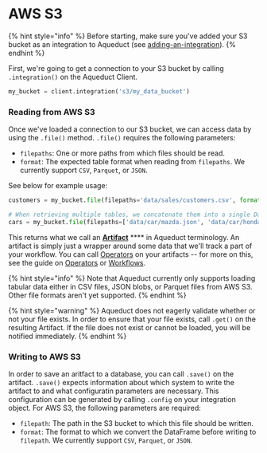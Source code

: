 # AWS S3

{% hint style="info" %}
Before starting, make sure you've added your S3 bucket as an integration to Aqueduct (see [adding-an-integration](../adding-an-integration/ "mention")).
{% endhint %}

First, we're going to get a connection to your S3 bucket by calling `.integration()` on the Aqueduct Client.&#x20;

```python
my_bucket = client.integration('s3/my_data_bucket')
```

### Reading from AWS S3

Once we've loaded a connection to our S3 bucket, we can access data by using the `.file()` method. `.file()` requires the following parameters:

* `filepaths`: One or more paths from which files should be read.
* `format`: The expected table format when reading from `filepaths`. We currently support `CSV`, `Parquet`, or `JSON`.

See below for example usage:

```python
customers = my_bucket.file(filepaths='data/sales/customers.csv', format='CSV')

# When retrieving multiple tables, we concatenate them into a single DataFrame.
cars = my_bucket.file(filepaths=['data/car/mazda.json', 'data/car/honda.json'], format='JSON')
```

This returns what we call an [**Artifact**](../../artifacts.md) **** in Aqueduct terminology. An artifact is simply just a wrapper around some data that we'll track a part of your workflow. You can call [Operators](../../operators.md) on your artifacts -- for more on this, see the guide on [Operators](../../operators.md) or [Workflows](../../workflows/).

{% hint style="info" %}
Note that Aqueduct currently only supports loading tabular data either in CSV files, JSON blobs, or Parquet files from AWS S3. Other file formats aren't yet supported.
{% endhint %}

{% hint style="warning" %}
Aqueduct does not eagerly validate whether or not your file exists. In order to ensure that your file exists, call `.get()` on the resulting Artifact. If the file does not exist or cannot be loaded, you will be notified immediately.
{% endhint %}

### Writing to AWS S3

In order to save an aritfact to a database, you can call `.save()` on the artifact. `.save()` expects information about which system to write the artifact to and what configuratin parameters are necessary. This configuration can be generated by calling `.config` on your integration object. For AWS S3, the following parameters are required:

* `filepath`: The path in the S3 bucket to which this file should be written.
* `format`: The format to which we convert the DataFrame before writing to `filepath`.
We currently support `CSV`, `Parquet`, or `JSON`.
